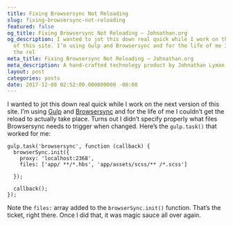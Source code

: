 ```yaml
---
title: Fixing Browsersync Not Reloading
slug: fixing-browsersync-not-reloading
featured: false
og_title: Fixing Browsersync Not Reloading – Johnathan.org
og_description: I wanted to jot this down real quick while I work on the next version
  of this site. I’m using Gulp and Browsersync and for the life of me I couldn’t get
  the rel
meta_title: Fixing Browsersync Not Reloading – Johnathan.org
meta_description: A hand-crafted technology product by Johnathan Lyman
layout: post
categories: posts
date: 2017-12-08 02:52:00.000000000 -08:00
---
```


I wanted to jot this down real quick while I work on the next version of this site. I’m using [Gulp](https://gulpjs.com) and [Browsersync](https://browsersync.io) and for the life of me I couldn’t get the reload to actually take place. Turns out I didn’t specify properly what files Browsersync needs to trigger when changed. Here’s the `gulp.task()` that worked for me:

```
gulp.task('browsersync', function (callback) {  
  browserSync.init({
    proxy: 'localhost:2368',
    files: ['app/ **/*.hbs', 'app/assets/scss/** /*.scss']
    
  });

  callback();
});
```

Note the `files:` array added to the `browserSync.init()` function. That’s the ticket, right there. Once I did that, it was magic sauce all over again.

